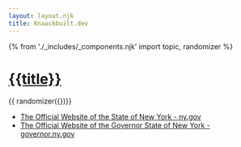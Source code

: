 ```yaml
---
layout: layout.njk
title: Knaackbuilt.dev
---
```

 {% from './_includes/_components.njk' import topic, randomizer  %}
<h1 class="text-3xl font-bold py-4"><a href="/"> {{title}}</a></h1>
{{ randomizer({})}}

<ul>
<li class="my-2"><a href="https://ny.gov">The Official Website of the State of New York - ny.gov</a></li>
<li class="my-2"><a href="https://ny.gov">The Official Website of the Governor State of New York - governor.ny.gov</a></li>
</ul>
